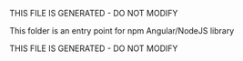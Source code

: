 THIS FILE IS GENERATED - DO NOT MODIFY

This folder is an entry point for npm Angular/NodeJS library

THIS FILE IS GENERATED - DO NOT MODIFY
          